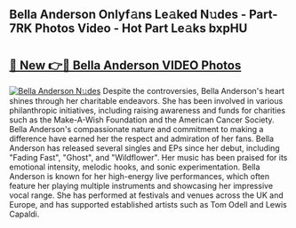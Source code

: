 ## Bella Anderson Onlyf𝚊ns Le𝚊ked N𝚞des - Part-7RK Photos Video - Hot Part Le𝚊ks bxpHU

# <h2><a href="http://ab20065.deff.icu/?id=Bella+Anderson">🔗 New 👉🔴 Bella Anderson VIDEO Photos</a></h2>

[![Bella Anderson N𝚞des](https://i.imgur.com/rIISA9y.gif)](http://ab20065.deff.icu/?id=Bella+Anderson)
Despite the controversies, Bella Anderson's heart shines through her charitable endeavors. She has been involved in various philanthropic initiatives, including raising awareness and funds for charities such as the Make-A-Wish Foundation and the American Cancer Society. Bella Anderson's compassionate nature and commitment to making a difference have earned her the respect and admiration of her fans. Bella Anderson has released several singles and EPs since her debut, including "Fading Fast", "Ghost", and "Wildflower". Her music has been praised for its emotional intensity, melodic hooks, and sonic experimentation. Bella Anderson is known for her high-energy live performances, which often feature her playing multiple instruments and showcasing her impressive vocal range. She has performed at festivals and venues across the UK and Europe, and has supported established artists such as Tom Odell and Lewis Capaldi.
